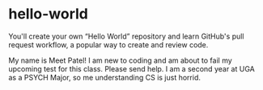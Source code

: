 # hello-world
You'll create your own “Hello World” repository and learn GitHub's pull request workflow, a popular way to create and review code. 

My name is Meet Patel! I am new to coding and am about to fail my upcoming test for this class. Please send help. I am a second year at UGA as a PSYCH Major, so me understanding CS is just horrid. 
